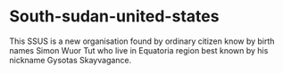 # South-sudan-united-states
This SSUS is a new organisation found by ordinary citizen know by birth names Simon Wuor Tut who live in Equatoria region best known by his nickname Gysotas Skayvagance.
